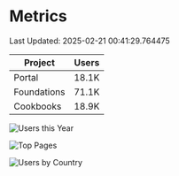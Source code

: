# Metrics 

Last Updated: 2025-02-21 00:41:29.764475

| Project | Users |
| ----- | ----- |
| Portal | 18.1K |
| Foundations | 71.1K |
| Cookbooks | 18.9K |

![Users this Year](metrics/thisyear.png)

![Top Pages](metrics/toppages.png)

![Users by Country](metrics/bycountry.png)

